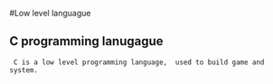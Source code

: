 #Low level languague
 ## C programming lanugague
     C is a low level programming language,  used to build game and system.